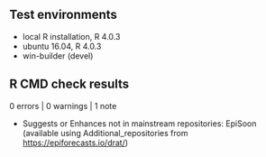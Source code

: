 ## Test environments

* local R installation, R 4.0.3
* ubuntu 16.04, R 4.0.3
* win-builder (devel)

## R CMD check results

0 errors | 0 warnings | 1 note

* Suggests or Enhances not in mainstream repositories: EpiSoon (available using Additional_repositories from https://epiforecasts.io/drat/)